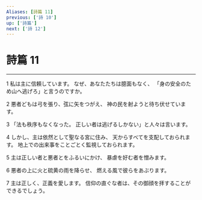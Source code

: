 ```yaml
---
Aliases: [詩篇 11]
previous: ['詩 10']
up: ['詩篇']
next: ['詩 12']
---
```

# 詩篇 11

***




1 
私は主に信頼しています。 なぜ、あなたたちは臆面もなく、 「身の安全のため山へ逃げろ」と言うのですか。 



2 
悪者どもは弓を張り、弦に矢をつがえ、 神の民を射ようと待ち伏せています。 



3 
「法も秩序もなくなった。 正しい者は逃げるしかない」と人々は言います。 



4 
しかし、主は依然として聖なる宮に住み、 天からすべてを支配しておられます。 地上での出来事をことごとく監視しておられます。 



5 
主は正しい者と悪者とをふるいにかけ、 暴虐を好む者を憎みます。 



6 
悪者の上に火と硫黄の雨を降らせ、 燃える風で彼らをあぶります。 



7 
主は正しく、正義を愛します。 信仰の直ぐな者は、その御顔を拝することができるでしょう。
